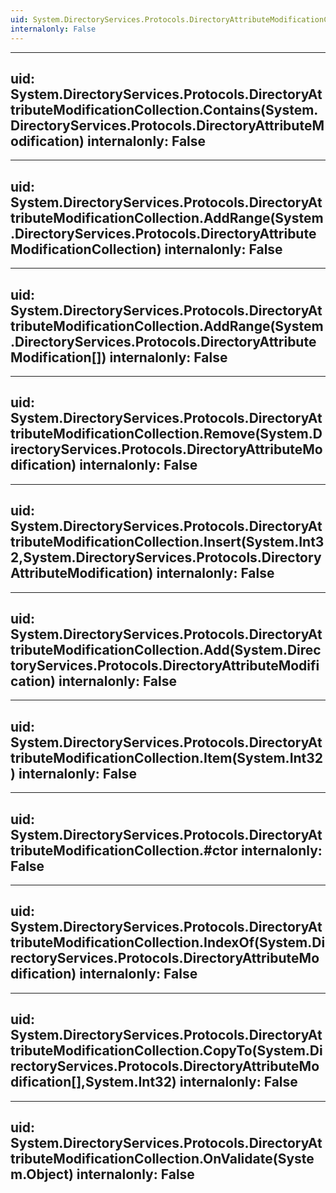 ```yaml
---
uid: System.DirectoryServices.Protocols.DirectoryAttributeModificationCollection
internalonly: False
---
```


---
uid: System.DirectoryServices.Protocols.DirectoryAttributeModificationCollection.Contains(System.DirectoryServices.Protocols.DirectoryAttributeModification)
internalonly: False
---

---
uid: System.DirectoryServices.Protocols.DirectoryAttributeModificationCollection.AddRange(System.DirectoryServices.Protocols.DirectoryAttributeModificationCollection)
internalonly: False
---

---
uid: System.DirectoryServices.Protocols.DirectoryAttributeModificationCollection.AddRange(System.DirectoryServices.Protocols.DirectoryAttributeModification[])
internalonly: False
---

---
uid: System.DirectoryServices.Protocols.DirectoryAttributeModificationCollection.Remove(System.DirectoryServices.Protocols.DirectoryAttributeModification)
internalonly: False
---

---
uid: System.DirectoryServices.Protocols.DirectoryAttributeModificationCollection.Insert(System.Int32,System.DirectoryServices.Protocols.DirectoryAttributeModification)
internalonly: False
---

---
uid: System.DirectoryServices.Protocols.DirectoryAttributeModificationCollection.Add(System.DirectoryServices.Protocols.DirectoryAttributeModification)
internalonly: False
---

---
uid: System.DirectoryServices.Protocols.DirectoryAttributeModificationCollection.Item(System.Int32)
internalonly: False
---

---
uid: System.DirectoryServices.Protocols.DirectoryAttributeModificationCollection.#ctor
internalonly: False
---

---
uid: System.DirectoryServices.Protocols.DirectoryAttributeModificationCollection.IndexOf(System.DirectoryServices.Protocols.DirectoryAttributeModification)
internalonly: False
---

---
uid: System.DirectoryServices.Protocols.DirectoryAttributeModificationCollection.CopyTo(System.DirectoryServices.Protocols.DirectoryAttributeModification[],System.Int32)
internalonly: False
---

---
uid: System.DirectoryServices.Protocols.DirectoryAttributeModificationCollection.OnValidate(System.Object)
internalonly: False
---
